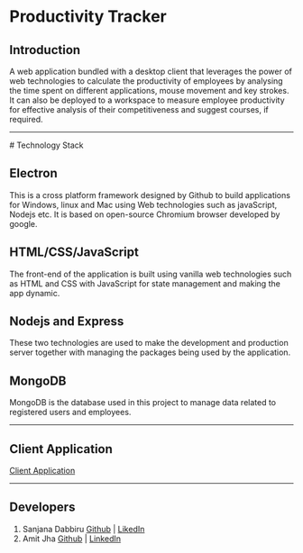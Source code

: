 # Productivity Tracker

## Introduction
A web application bundled with a desktop client that leverages the power of web technologies to calculate  the productivity of employees by analysing the time spent on different applications, mouse movement and key strokes.
It can also be deployed to a workspace to measure employee productivity for effective analysis of their competitiveness and suggest courses, if required.

<hr>
# Technology Stack

## Electron
This is a cross platform framework designed by Github to build applications for Windows, linux and Mac using Web technologies such as javaScript, Nodejs etc. It is based on open-source Chromium browser developed by google.

## HTML/CSS/JavaScript
The front-end of the application is built using vanilla web technologies such as HTML and CSS with JavaScript for state management and making the app dynamic.

## Nodejs and Express
These two technologies are used to make the development and production server together with managing the packages being used by the application.

## MongoDB
MongoDB is the database used in this project to manage data related to registered users and employees. 
<hr>

## Client Application
[Client Application](./clientApp/readme.md)

<hr>

## Developers 
1. Sanjana Dabbiru [Github](github.com/sanjanadabbiru/) | [LikedIn](linkedin.com/sanjanadabbiru/)
2. Amit Jha [Github](github.com/devbihari) | [LinkedIn](linkedin.com/devbihari)


